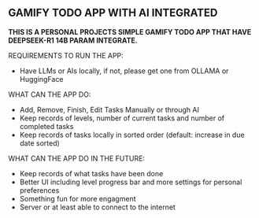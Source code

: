 **GAMIFY TODO APP WITH AI INTEGRATED**
  -

**THIS IS A PERSONAL PROJECTS SIMPLE GAMIFY TODO APP THAT HAVE DEEPSEEK-R1 14B PARAM INTEGRATE.**
  

REQUIREMENTS TO RUN THE APP:
  - Have LLMs or AIs locally, if not, please get one from OLLAMA or HuggingFace

WHAT CAN THE APP DO:
  - Add, Remove, Finish, Edit Tasks Manually or through AI
  - Keep records of levels, number of current tasks and number of completed tasks
  - Keep records of tasks locally in sorted order (default: increase in due date sorted)

WHAT CAN THE APP DO IN THE FUTURE:
  - Keep records of what tasks have been done
  - Better UI including level progress bar and more settings for personal preferences
  - Something fun for more engagment
  - Server or at least able to connect to the internet
